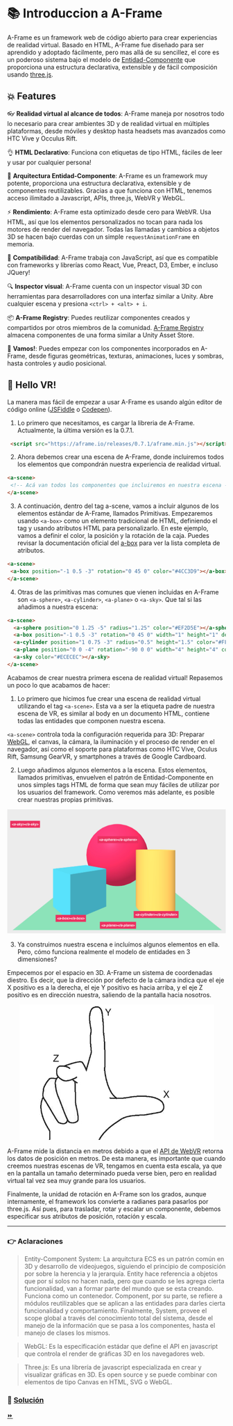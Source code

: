 # 📚 Introduccion a A-Frame

A-Frame es un framework web de código abierto para crear experiencias de realidad virtual. Basado en HTML, A-Frame fue diseñado para ser aprendido y adoptado fácilmente, pero mas allá de su sencillez, el core es un poderoso sistema bajo el modelo de [Entidad-Componente](#point_right-aclaraciones) que proporciona una estructura declarativa, extensible y de fácil composición usando [three.js](#point_right-aclaraciones).

## :boom: Features

:eyeglasses: **Realidad virtual al alcance de todos**: A-Frame maneja por nosotros todo lo necesario para crear ambientes 3D y de realidad virtual
en múltiples plataformas, desde móviles y desktop hasta headsets mas avanzados como HTC Vive y Occulus Rift.

:ok_hand: **HTML Declarativo**: Funciona con etiquetas de tipo HTML, fáciles de leer y usar por cualquier persona!

:electric_plug: **Arquitectura Entidad-Componente**: A-Frame es un framework muy potente, proporciona una estructura declarativa, extensible y de componentes
reutilizables. Gracias a que funciona con HTML, tenemos acceso ilimitado a Javascript, APIs, three.js, WebVR y WebGL.

:zap: **Rendimiento**: A-Frame esta optimizado desde cero para WebVR. Usa HTML, así que los elementos personalizados no tocan para nada los motores de render del navegador. Todas las llamadas y cambios a objetos 3D se hacen bajo cuerdas con un simple `requestAnimationFrame` en memoria.

🤝 **Compatibilidad**: A-Frame trabaja con JavaScript, así que es compatible con frameworks y librerías como React, Vue, Preact, D3, Ember, e incluso JQuery!

:mag: **Inspector visual**: A-Frame cuenta con un inspector visual 3D con herramientas para desarrolladores con una interfaz similar a Unity.
 Abre cualquier escena y presiona `<ctrl> + <alt> + i`.

:package: **A-Frame Registry**: Puedes reutilizar componentes creados y compartidos por otros miembros de la comunidad. [A-Frame Registry](https://aframe.io/aframe-registry) almacena componentes de una forma similar a Unity Asset Store.

:runner: **Vamos!**: Puedes empezar con los componentes incorporados en A-Frame, desde figuras geométricas, texturas, animaciones, luces y sombras, hasta controles
y audio posicional.

## :wave: Hello VR!

La manera mas fácil de empezar a usar A-Frame es usando algún editor de código online ([JSFiddle](https://jsfiddle.net) o [Codepen](https://codepen.io)).

1. Lo primero que necesitamos, es cargar la libreria de A-Frame. Actualmente, la última versión es la 0.7.1.
```html
 <script src="https://aframe.io/releases/0.7.1/aframe.min.js"></script>
 ```

 2. Ahora debemos crear una escena de A-Frame, donde incluiremos todos los elementos que compondrán nuestra experiencia de realidad virtual.
 ```html
<a-scene>
  <!-- Acá van todos los componentes que incluiremos en nuestra escena -->
</a-scene>
 ```
 3. A continuación, dentro del tag a-scene, vamos a incluir algunos de los elementos estándar de A-Frame, llamados Primitivas. Empezaremos usando `<a-box>` como un elemento tradicional de HTML, definiendo el tag y usando atributos HTML para personalizarlo. En este ejemplo, vamos a definir el color, la posición y la rotación de la caja. Puedes revisar la documentación oficial del [a-box](https://aframe.io/docs/0.7.0/primitives/a-box.html) para ver la lista completa de atributos.

 ```html
<a-scene>
  <a-box position="-1 0.5 -3" rotation="0 45 0" color="#4CC3D9"></a-box>
</a-scene>
 ```

4. Otras de las primitivas mas comunes que vienen incluidas en A-Frame son `<a-sphere>`, `<a-cylinder>`, `<a-plane>` o `<a-sky>`. Que tal si las añadimos a nuestra escena:

````html
<a-scene>
  <a-sphere position="0 1.25 -5" radius="1.25" color="#EF2D5E"></a-sphere>
  <a-box position="-1 0.5 -3" rotation="0 45 0" width="1" height="1" depth="1" color="#4CC3D9"></a-box>
  <a-cylinder position="1 0.75 -3" radius="0.5" height="1.5" color="#FFC65D"></a-cylinder>
  <a-plane position="0 0 -4" rotation="-90 0 0" width="4" height="4" color="#7BC8A4"></a-plane>
  <a-sky color="#ECECEC"></a-sky>
</a-scene>
````

Acabamos de crear nuestra primera escena de realidad virtual! Repasemos un poco lo que acabamos de hacer:

1. Lo primero que hicimos fue crear una escena de realidad virtual utilizando el tag `<a-scene>`. Esta va a ser la etiqueta padre de nuestra escena de VR, es similar al body en un documento HTML, contiene todas las entidades que componen nuestra escena.

`<a-scene>` controla toda la configuración requerida para 3D: Preparar [WebGL](#point_right-aclaraciones), el canvas, la cámara, la iluminación y el proceso de render en el navegador, así como el soporte para plataformas como HTC Vive, Oculus Rift, Samsung GearVR, y smartphones a través de Google Cardboard.

2. Luego añadimos algunos elementos a la escena. Estos elementos, llamados primitivas, envuelven el patrón de Entidad-Componente en unos simples tags HTML de forma que sean muy fáciles de utilizar por los usuarios del framework. Como veremos más adelante, es posible crear nuestras propias primitivas.

<p align="center">
 <img src="../docs/img/hellovr.jpg" alt="A-Frame">
</p>

3. Ya construimos nuestra escena e incluímos algunos elementos en ella. Pero, cómo funciona realmente el modelo de entidades en 3 dimensiones?

Empecemos por el espacio en 3D. A-Frame un sistema de coordenadas diestro. Es decir, que la dirección por defecto de la cámara indica que el eje X positivo es a la derecha, el eje Y positivo es hacia arriba, y el eje Z positivo es en dirección nuestra, saliendo de la pantalla hacia nosotros.

<p align="center">
 <img src="../docs/img/3D.jpg" alt="coordinates">
</p>

A-Frame mide la distancia en metros debido a que el [API de WebVR](https://developer.mozilla.org/es/docs/Web/API/WebVR_API) retorna los datos de posición en metros.
De esta manera, es importante que cuando creemos nuestras escenas de VR, tengamos en cuenta esta escala, ya que en la pantalla un tamaño determinado pueda verse bien, pero en realidad virtual tal vez sea muy grande para los usuarios.

Finalmente, la unidad de rotación en A-Frame son los grados, aunque internamente, el framework los convierte a radianes para pasarlos por three.js. Así pues, para trasladar, rotar y escalar un componente, debemos especificar sus atributos de posición, rotación y escala.


___
### :point_right: Aclaraciones
> Entity-Component System: La arquitctura ECS es un patrón común en 3D y desarrollo de videojuegos, siguiendo el principio de composición por sobre la herencia y la jerarquía. Entity hace referencia a objetos que por sí solos no hacen nada, pero que cuando se les agrega cierta funcionalidad, van a formar parte del mundo que se esta creando. Funciona como un contenedor. Component, por su parte, se refiere a módulos reutilizables que se aplican a las entidades para darles cierta funcionalidad y comportamiento. Finalmente, System, provee el scope global a través del conocimiento total del sistema, desde el manejo de la información que se pasa a los componentes, hasta el manejo de clases los mismos.

> WebGL: Es la especificación estádar que define el API en javascript que controla el render de gráficas 3D en los navegadores web.

> Three.js: Es una librería de javascript especializada en crear y visualizar gráficas en 3D. Es open source y se puede combinar con elementos de tipo Canvas en HTML, SVG o WebGL.

### 📝 [Solución](https://codepen.io/fabiojcortes/pen/aLxjEo)

[⏩](https://github.com/fcor/aframe-workshop/blob/master/ex/2.md)
